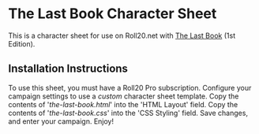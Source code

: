 # The Last Book Character Sheet

This is a character sheet for use on Roll20.net with [The Last Book](http://thelastbook.us) (1st Edition).

## Installation Instructions

To use this sheet, you must have a Roll20 Pro subscription. Configure your campaign settings to use a _custom_ character sheet template. Copy the contents of '_the-last-book.html_' into the 'HTML Layout' field. Copy the contents of '_the-last-book.css_' into the 'CSS Styling' field. Save changes, and enter your campaign. Enjoy!
